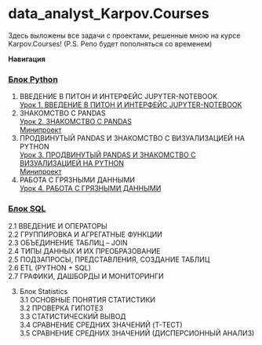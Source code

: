 # data_analyst_Karpov.Courses

Здесь выложены все задачи с проектами, решенные мною на курсе Karpov.Courses! (P.S. Репо будет пополняться со временем)

**Навигация**  

### [Блок Python](https://github.com/Aculanma/data_analyst_Karpov.Courses/tree/main/KarpovCourses.Python) 
1. ВВЕДЕНИЕ В ПИТОН И ИНТЕРФЕЙС JUPYTER-NOTEBOOK    
    [Урок 1. ВВЕДЕНИЕ В ПИТОН И ИНТЕРФЕЙС JUPYTER-NOTEBOOK](https://github.com/Aculanma/data_analyst_Karpov.Courses/blob/main/KarpovCourses.Python/%D0%A3%D1%80%D0%BE%D0%BA%201.%20%D0%92%D0%92%D0%95%D0%94%D0%95%D0%9D%D0%98%D0%95%20%D0%92%20%D0%9F%D0%98%D0%A2%D0%9E%D0%9D%20%D0%98%20%D0%98%D0%9D%D0%A2%D0%95%D0%A0%D0%A4%D0%95%D0%99%D0%A1%20JUPYTER-NOTEBOOK/%D0%A3%D1%80%D0%BE%D0%BA%201.%20%D0%92%D0%92%D0%95%D0%94%D0%95%D0%9D%D0%98%D0%95%20%D0%92%20%D0%9F%D0%98%D0%A2%D0%9E%D0%9D%20%D0%98%20%D0%98%D0%9D%D0%A2%D0%95%D0%A0%D0%A4%D0%95%D0%99%D0%A1%20JUPYTER-NOTEBOOK.ipynb)        
2. ЗНАКОМСТВО С PANDAS    
    [Урок 2. ЗНАКОМСТВО С PANDAS](https://github.com/Aculanma/data_analyst_Karpov.Courses/blob/main/KarpovCourses.Python/%D0%A3%D1%80%D0%BE%D0%BA%202.%20%D0%97%D0%9D%D0%90%D0%9A%D0%9E%D0%9C%D0%A1%D0%A2%D0%92%D0%9E%20%D0%A1%20PANDAS/%D0%A3%D1%80%D0%BE%D0%BA%202.%20%20%D0%97%D0%9D%D0%90%D0%9A%D0%9E%D0%9C%D0%A1%D0%A2%D0%92%D0%9E%20%D0%A1%20PANDAS.ipynb)  
    [Минипроект](https://github.com/Aculanma/data_analyst_Karpov.Courses/blob/main/KarpovCourses.Python/%D0%A3%D1%80%D0%BE%D0%BA%202.%20%D0%97%D0%9D%D0%90%D0%9A%D0%9E%D0%9C%D0%A1%D0%A2%D0%92%D0%9E%20%D0%A1%20PANDAS/%D0%A3%D1%80%D0%BE%D0%BA%202.%20%D0%9C%D0%B8%D0%BD%D0%B8%D0%BF%D1%80%D0%BE%D0%B5%D0%BA%D1%82.ipynb)  
3. ПРОДВИНУТЫЙ PANDAS И ЗНАКОМСТВО С ВИЗУАЛИЗАЦИЕЙ НА PYTHON  
    [Урок 3. ПРОДВИНУТЫЙ PANDAS И ЗНАКОМСТВО С ВИЗУАЛИЗАЦИЕЙ НА PYTHON](https://github.com/Aculanma/data_analyst_Karpov.Courses/blob/main/KarpovCourses.Python/%D0%A3%D1%80%D0%BE%D0%BA%203.%20%D0%9F%D0%A0%D0%9E%D0%94%D0%92%D0%98%D0%9D%D0%A3%D0%A2%D0%AB%D0%99%20PANDAS%20%D0%98%20%D0%97%D0%9D%D0%90%D0%9A%D0%9E%D0%9C%D0%A1%D0%A2%D0%92%D0%9E%20%D0%A1%20%D0%92%D0%98%D0%97%D0%A3%D0%90%D0%9B%D0%98%D0%97%D0%90%D0%A6%D0%98%D0%95%D0%99%20%D0%9D%D0%90%20PYTHON/%D0%A3%D1%80%D0%BE%D0%BA%203.%20%D0%9F%D0%A0%D0%9E%D0%94%D0%92%D0%98%D0%9D%D0%A3%D0%A2%D0%AB%D0%99%20PANDAS%20%D0%98%20%D0%97%D0%9D%D0%90%D0%9A%D0%9E%D0%9C%D0%A1%D0%A2%D0%92%D0%9E%20%D0%A1%20%D0%92%D0%98%D0%97%D0%A3%D0%90%D0%9B%D0%98%D0%97%D0%90%D0%A6%D0%98%D0%95%D0%99%20%D0%9D%D0%90%20PYTHON.ipynb)  
    [Минипроект](https://github.com/Aculanma/data_analyst_Karpov.Courses/blob/main/KarpovCourses.Python/%D0%A3%D1%80%D0%BE%D0%BA%203.%20%D0%9F%D0%A0%D0%9E%D0%94%D0%92%D0%98%D0%9D%D0%A3%D0%A2%D0%AB%D0%99%20PANDAS%20%D0%98%20%D0%97%D0%9D%D0%90%D0%9A%D0%9E%D0%9C%D0%A1%D0%A2%D0%92%D0%9E%20%D0%A1%20%D0%92%D0%98%D0%97%D0%A3%D0%90%D0%9B%D0%98%D0%97%D0%90%D0%A6%D0%98%D0%95%D0%99%20%D0%9D%D0%90%20PYTHON/%D0%A3%D1%80%D0%BE%D0%BA%203.%20%D0%9C%D0%B8%D0%BD%D0%B8%D0%BF%D1%80%D0%BE%D0%B5%D0%BA%D1%82.ipynb)  
4. РАБОТА С ГРЯЗНЫМИ ДАННЫМИ  
    [Урок 4. РАБОТА С ГРЯЗНЫМИ ДАННЫМИ](https://github.com/Aculanma/data_analyst_Karpov.Courses/blob/main/KarpovCourses.Python/%D0%A3%D1%80%D0%BE%D0%BA%204.%20%D0%A0%D0%90%D0%91%D0%9E%D0%A2%D0%90%20%D0%A1%20%D0%93%D0%A0%D0%AF%D0%97%D0%9D%D0%AB%D0%9C%D0%98%20%D0%94%D0%90%D0%9D%D0%9D%D0%AB%D0%9C%D0%98/%D0%A3%D1%80%D0%BE%D0%BA%204.%20%D0%A0%D0%90%D0%91%D0%9E%D0%A2%D0%90%20%D0%A1%20%D0%93%D0%A0%D0%AF%D0%97%D0%9D%D0%AB%D0%9C%D0%98%20%D0%94%D0%90%D0%9D%D0%9D%D0%AB%D0%9C%D0%98.ipynb)    



### [Блок SQL](https://github.com/Aculanma/data_analyst_Karpov.Courses/tree/main/KarpovCourses.SQL)  
  2.1 ВВЕДЕНИЕ И ОПЕРАТОРЫ  
  2.2 ГРУППИРОВКА И АГРЕГАТНЫЕ ФУНКЦИИ  
  2.3 ОБЪЕДИНЕНИЕ ТАБЛИЦ – JOIN  
  2.4 ТИПЫ ДАННЫХ И ИХ ПРЕОБРАЗОВАНИЕ  
  2.5 ПОДЗАПРОСЫ, ПРЕДСТАВЛЕНИЯ, СОЗДАНИЕ ТАБЛИЦ  
  2.6 ETL (PYTHON + SQL)  
  2.7 ГРАФИКИ, ДАШБОРДЫ И МОНИТОРИНГИ
  
3. Блок Statistics  
  3.1 ОСНОВНЫЕ ПОНЯТИЯ СТАТИСТИКИ  
  3.2 ПРОВЕРКА ГИПОТЕЗ  
  3.3 СТАТИСТИЧЕСКИЙ ВЫВОД  
  3.4 СРАВНЕНИЕ СРЕДНИХ ЗНАЧЕНИЙ (T-ТЕСТ)  
  3.5 СРАВНЕНИЕ СРЕДНИХ ЗНАЧЕНИЙ (ДИСПЕРСИОННЫЙ АНАЛИЗ)  
  
